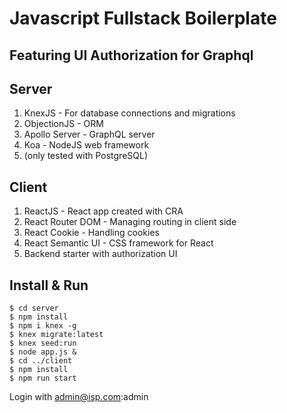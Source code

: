 # Javascript Fullstack Boilerplate

## Featuring UI Authorization for Graphql

## Server
1. KnexJS - For database connections and migrations
2. ObjectionJS - ORM
3. Apollo Server - GraphQL server
4. Koa - NodeJS web framework
5. (only tested with PostgreSQL)

## Client
1. ReactJS - React app created with CRA
2. React Router DOM - Managing routing in client side
3. React Cookie - Handling cookies
4. React Semantic UI - CSS framework for React
5. Backend starter with authorization UI

## Install & Run
```
$ cd server
$ npm install
$ npm i knex -g
$ knex migrate:latest
$ knex seed:run
$ node app.js &
$ cd ../client
$ npm install
$ npm run start
```

Login with admin@isp.com:admin
